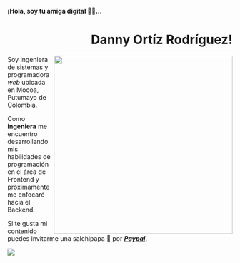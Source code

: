 **¡Hola, soy tu amiga digital 👋🏼...**

<div align="right">

# Danny Ortíz Rodríguez!

</div>

<img width="400" height="auto" align="right" src="https://pixabay.com/images/id-2307350/">

Soy ingeniera de sistemas y programadora _web_ ubicada en Mocoa, Putumayo de Colombia.

Como **ingeniera** me encuentro desarrollando mis habilidades de programación en el área de Frontend y próximamente me enfocaré hacia el Backend.


Si te gusta mi contenido puedes invitarme una salchipapa 🍟 por <a href="https://paypal.me/lorddannyo?country.x=CO&locale.x=es_XC" target="_blank" rel="noopener"> _**Paypal**_</a>.

<a href="#" target="_blank" rel="noopener">
  <img align="center" src="https://pixabay.com/es/vectors/hex%c3%a1gono-s%c3%admbolo-2307350/">
</a>

